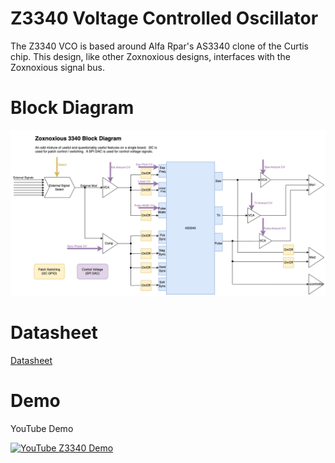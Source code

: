 # Z3340 Voltage Controlled Oscillator

The Z3340 VCO is based around Alfa Rpar's AS3340 clone of the Curtis chip.  This design, like other Zoxnoxious designs, interfaces with the Zoxnoxious signal bus.

# Block Diagram

![Z3340 Block Diagram](zoxnoxious_designs-z3340.png)

# Datasheet

[Datasheet](datasheet_3340.pdf)

# Demo

YouTube Demo

[![YouTube Z3340 Demo](https://img.youtube.com/vi/VoswYPXtnXY/sddefault.jpg)](https://www.youtube.com/watch?v=VoswYPXtnXY)
